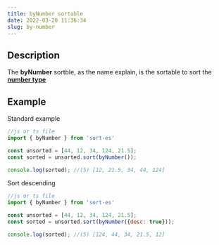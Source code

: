 ```yaml
---
title: byNumber sortable
date: 2022-03-20 11:36:34
slug: by-number
---
```


## Description
The **byNumber** sortble, as the name explain, is the sortable to sort the 
[**number type**](https://www.typescriptlang.org/docs/handbook/basic-types.html#number)

## Example

Standard example
```javascript
//js or ts file
import { byNumber } from 'sort-es'

const unsorted = [44, 12, 34, 124, 21.5];
const sorted = unsorted.sort(byNumber());

console.log(sorted); //(5) [12, 21.5, 34, 44, 124]
```

Sort descending
```javascript
//js or ts file
import { byNumber } from 'sort-es'

const unsorted = [44, 12, 34, 124, 21.5];
const sorted = unsorted.sort(byNumber({desc: true}));

console.log(sorted); //(5) [124, 44, 34, 21.5, 12]
```

